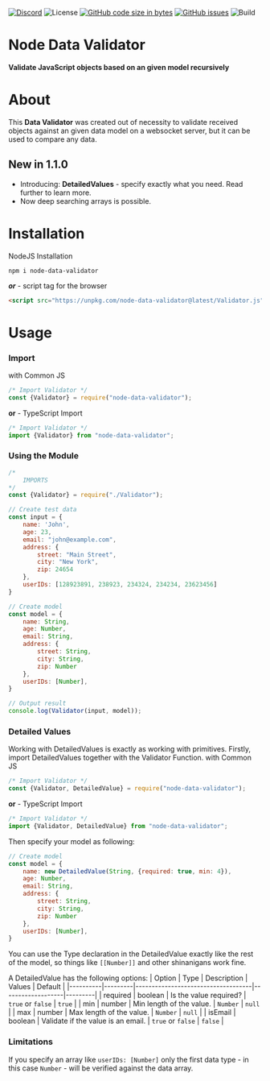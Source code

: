 [![Discord](https://img.shields.io/discord/803319138260090910?color=%237289DA&label=Discord)](https://discord.gg/Qgv8DSMYM3) ![License](https://img.shields.io/github/license/SteffTek/Node-Data-Validator) [![GitHub code size in bytes](https://img.shields.io/github/languages/code-size/stefftek/Node-Data-Validator)](https://github.com/SteffTek/Node-Data-Validator) [![GitHub issues](https://img.shields.io/github/issues/stefftek/Node-Data-Validator)](https://github.com/SteffTek/Node-Data-Validator/issues) ![Build](https://img.shields.io/github/workflow/status/SteffTek/Node-Data-Validator/Node.js%20Package)

# Node Data Validator
**Validate JavaScript objects based on an given model recursively**

# About
This **Data Validator** was created out of necessity to validate received objects against an given data model on a websocket server, but it can be used to compare any data.

## New in 1.1.0
- Introducing: **DetailedValues** - specify exactly what you need. Read further to learn more.
- Now deep searching arrays is possible.

# Installation
NodeJS Installation
```
npm i node-data-validator
```
***or*** - script tag for the browser
```html
<script src="https://unpkg.com/node-data-validator@latest/Validator.js" type="text/javascript"></script>
```

# Usage
### Import
with Common JS
```js
/* Import Validator */
const {Validator} = require("node-data-validator");
```
**or** - TypeScript Import
```js
/* Import Validator */
import {Validator} from "node-data-validator";
```
### Using the Module
```js
/*
    IMPORTS
*/
const {Validator} = require("./Validator");

// Create test data
const input = {
    name: 'John',
    age: 23,
    email: "john@example.com",
    address: {
        street: "Main Street",
        city: "New York",
        zip: 24654
    },
    userIDs: [128923891, 238923, 234324, 234234, 23623456]
}

// Create model
const model = {
    name: String,
    age: Number,
    email: String,
    address: {
        street: String,
        city: String,
        zip: Number
    },
    userIDs: [Number],
}

// Output result
console.log(Validator(input, model));
```

### Detailed Values
Working with DetailedValues is exactly as working with primitives. Firstly, import DetailedValues together with the Validator Function.
with Common JS
```js
/* Import Validator */
const {Validator, DetailedValue} = require("node-data-validator");
```
**or** - TypeScript Import
```js
/* Import Validator */
import {Validator, DetailedValue} from "node-data-validator";
```

Then specify your model as following:
```js
// Create model
const model = {
    name: new DetailedValue(String, {required: true, min: 4}),
    age: Number,
    email: String,
    address: {
        street: String,
        city: String,
        zip: Number
    },
    userIDs: [Number],
}
```
You can use the Type declaration in the DetailedValue exactly like the rest of the model, so things like `[[Number]]` and other shinanigans work fine.

A DetailedValue has the following options:
| Option   | Type    | Description                        | Values            | Default |
|----------|---------|------------------------------------|-------------------|---------|
| required | boolean | Is the value required?             | `true` or `false` | `true`  |
| min      | number  | Min length of the value.           | `Number`          | `null`  |
| max      | number  | Max length of the value.           | `Number`          | `null`  |
| isEmail  | boolean | Validate if the value is an email. | `true` or `false` | `false` |

### Limitations
If you specify an array like `userIDs: [Number]` only the first data type - in this case `Number` - will be verified against the data array.